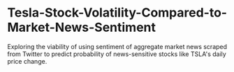# Tesla-Stock-Volatility-Compared-to-Market-News-Sentiment
Exploring the viability of using sentiment of aggregate market news scraped from Twitter to predict probability of news-sensitive stocks like TSLA's daily price change.
